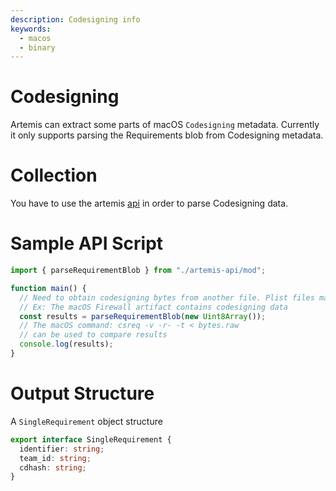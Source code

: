 ```yaml
---
description: Codesigning info
keywords:
  - macos
  - binary
---
```


# Codesigning

Artemis can extract some parts of macOS `Codesigning` metadata. Currently it
only supports parsing the Requirements blob from Codesigning metadata.

# Collection

You have to use the artemis [api](../../API/overview.md) in order to parse
Codesigning data.

# Sample API Script

```typescript
import { parseRequirementBlob } from "./artemis-api/mod";

function main() {
  // Need to obtain codesigning bytes from another file. Plist files may have Codesigning data.
  // Ex: The macOS Firewall artifact contains codesigning data
  const results = parseRequirementBlob(new Uint8Array());
  // The macOS command: csreq -v -r- -t < bytes.raw
  // can be used to compare results
  console.log(results);
}
```

# Output Structure

A `SingleRequirement` object structure

```typescript
export interface SingleRequirement {
  identifier: string;
  team_id: string;
  cdhash: string;
}
```
